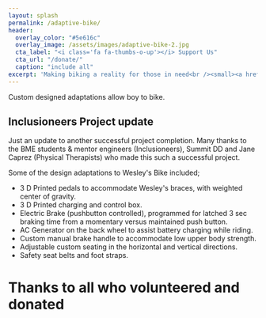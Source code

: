 ```yaml
---
layout: splash
permalink: /adaptive-bike/
header:
  overlay_color: "#5e616c"
  overlay_image: /assets/images/adaptive-bike-2.jpg
  cta_label: "<i class='fa fa-thumbs-o-up'></i> Support Us"
  cta_url: "/donate/"
  caption: "include all"
excerpt: 'Making biking a reality for those in need<br /><small><a href="/supporters/">Our Supporters</a></small>'
---
```


Custom designed adaptations allow boy to bike.

## Inclusioneers Project update

Just an update to another successful project completion.
Many thanks to the BME students & mentor engineers (Inclusioneers),
Summit DD and Jane Caprez (Physical Therapists) who made this such a successful project.

Some of the design adaptations to Wesley's Bike included;
- 3 D Printed pedals to accommodate Wesley's braces, with weighted center of gravity.
- 3 D Printed charging and control box.
- Electric Brake (pushbutton controlled), programmed for latched 3 sec braking time from a momentary versus maintained push button.
- AC Generator on the back wheel to assist battery charging while riding.
- Custom manual brake handle to accommodate low upper body strength.
- Adjustable custom seating in the horizontal and vertical directions.
- Safety seat belts and foot straps.

# Thanks to all who volunteered and donated
